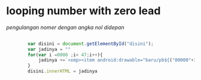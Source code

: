 # looping number with zero lead

_pengulangan nomer dengan angka nol didepan_

```js
   
        var disini = document.getElementById("disini");
        var jadinya = ""
        for(var i =0000 ;i< 47;i++){
            jadinya +=`<xmp><item android:drawable="baru/pb${("00000"+i).slice(-4)}.png" android:duration="50"/></xmp>`
        }
        disini.innerHTML = jadinya
```
